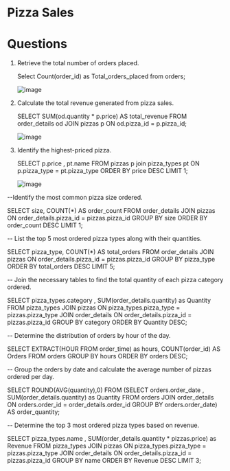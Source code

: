 # Pizza Sales 
# Questions 
1. Retrieve the total number of orders placed.

	Select Count(order_id) as Total_orders_placed from orders;

	![image](https://github.com/sohammhatre036/Pizza_sales_SQL_Project/assets/131856125/28f06904-5949-4522-b857-191a8e699d6d)


2. Calculate the total revenue generated from pizza sales.

	SELECT SUM(od.quantity * p.price) AS total_revenue
	FROM order_details od
	JOIN pizzas p ON od.pizza_id = p.pizza_id;

 	![image](https://github.com/sohammhatre036/Pizza_sales_SQL_Project/assets/131856125/c06b1a72-c610-4c80-834b-2ba50ebfab31)


3. Identify the highest-priced pizza.

	SELECT p.price , pt.name 
	FROM pizzas p
	join pizza_types pt ON p.pizza_type = pt.pizza_type
	ORDER BY price DESC
	LIMIT 1;

 	![image](https://github.com/sohammhatre036/Pizza_sales_SQL_Project/assets/131856125/83bf739d-fc87-4071-acf5-b43d44d63f19)


--Identify the most common pizza size ordered.

SELECT size, COUNT(*) AS order_count
FROM order_details
JOIN pizzas ON order_details.pizza_id = pizzas.pizza_id
GROUP BY size
ORDER BY order_count DESC
LIMIT 1;

-- List the top 5 most ordered pizza types along with their quantities.

SELECT pizza_type, COUNT(*) AS total_orders
FROM order_details
JOIN pizzas ON order_details.pizza_id = pizzas.pizza_id
GROUP BY pizza_type
ORDER BY total_orders DESC
LIMIT 5;


-- Join the necessary tables to find the total quantity of each pizza category ordered.

SELECT pizza_types.category , SUM(order_details.quantity) as Quantity
FROM pizza_types
JOIN pizzas ON pizza_types.pizza_type = pizzas.pizza_type
JOIN order_details ON order_details.pizza_id = pizzas.pizza_id
GROUP BY category
ORDER BY Quantity DESC;



-- Determine the distribution of orders by hour of the day.

SELECT EXTRACT(HOUR FROM order_time) as hours, COUNT(order_id) AS Orders 
FROM orders
GROUP BY hours
ORDER BY orders DESC;

-- Group the orders by date and calculate the average number of pizzas ordered per day.

SELECT ROUND(AVG(quantity),0) 
	FROM 
	(SELECT orders.order_date , SUM(order_details.quantity) as Quantity
	FROM 
	orders 
	JOIN order_details ON orders.order_id = order_details.order_id
	GROUP BY orders.order_date) AS order_quantity;

-- Determine the top 3 most ordered pizza types based on revenue.

SELECT pizza_types.name , SUM(order_details.quantity * pizzas.price) as Revenue
FROM pizza_types
JOIN pizzas ON pizza_types.pizza_type = pizzas.pizza_type
JOIN order_details ON order_details.pizza_id = pizzas.pizza_id
GROUP BY name
ORDER BY Revenue DESC
LIMIT 3;
